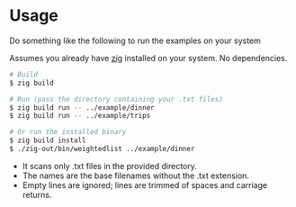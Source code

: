 # Usage

Do something like the following to run the examples on your system

Assumes you already have [zig](https://ziglang.org) installed on your system. No dependencies.

```zsh
# Build
$ zig build

# Run (pass the directory containing your .txt files)
$ zig build run -- ../example/dinner
$ zig build run -- ../example/trips

# Or run the installed binary
$ zig build install
$ ./zig-out/bin/weightedlist ../example/dinner
```

- It scans only .txt files in the provided directory.
- The <fileX> names are the base filenames without the .txt extension.
- Empty lines are ignored; lines are trimmed of spaces and carriage returns.